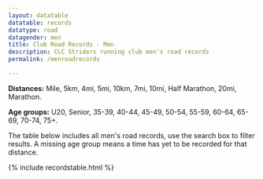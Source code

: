 ```yaml
---
layout: datatable
datatable: records
datatype: road
datagender: men
title: Club Road Records - Men
description: CLC Striders running club men's road records
permalink: /menroadrecords

---
```


**Distances:** Mile, 5km, 4mi, 5mi, 10km, 7mi, 10mi, Half Marathon, 20mi, Marathon.

**Age groups:** U20, Senior, 35-39, 40-44, 45-49, 50-54, 55-59, 60-64, 65-69, 70-74, 75+.

The table below includes all men's road records, use the search box to filter results. A missing age group means a time has yet to be recorded for that distance.

{% include recordstable.html %}
